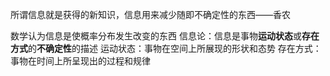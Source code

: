 所谓信息就是获得的新知识，信息用来减少随即不确定性的东西——香农

数学认为信息是使概率分布发生改变的东西
信息论：信息是事物**运动状态**或**存在方式**的**不确定性**的描述
运动状态：事物在空间上所展现的形状和态势
存在方式：事物在时间上所呈现出的过程和规律